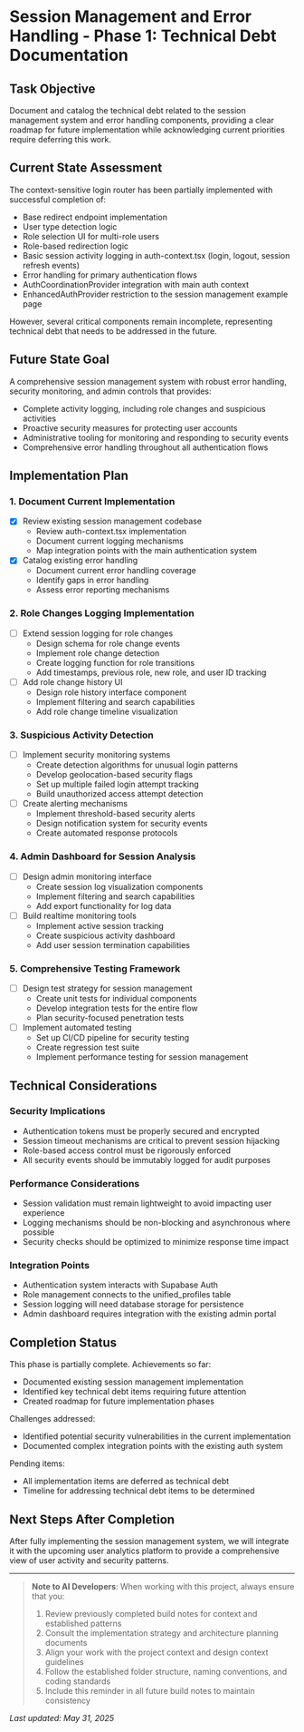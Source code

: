 # Session Management and Error Handling - Phase 1: Technical Debt Documentation

## Task Objective
Document and catalog the technical debt related to the session management system and error handling components, providing a clear roadmap for future implementation while acknowledging current priorities require deferring this work.

## Current State Assessment
The context-sensitive login router has been partially implemented with successful completion of:
- Base redirect endpoint implementation
- User type detection logic
- Role selection UI for multi-role users
- Role-based redirection logic
- Basic session activity logging in auth-context.tsx (login, logout, session refresh events)
- Error handling for primary authentication flows
- AuthCoordinationProvider integration with main auth context
- EnhancedAuthProvider restriction to the session management example page

However, several critical components remain incomplete, representing technical debt that needs to be addressed in the future.

## Future State Goal
A comprehensive session management system with robust error handling, security monitoring, and admin controls that provides:
- Complete activity logging, including role changes and suspicious activities
- Proactive security measures for protecting user accounts
- Administrative tooling for monitoring and responding to security events
- Comprehensive error handling throughout all authentication flows

## Implementation Plan

### 1. Document Current Implementation
- [x] Review existing session management codebase
  - Review auth-context.tsx implementation
  - Document current logging mechanisms
  - Map integration points with the main authentication system
- [x] Catalog existing error handling
  - Document current error handling coverage
  - Identify gaps in error handling
  - Assess error reporting mechanisms

### 2. Role Changes Logging Implementation
- [ ] Extend session logging for role changes
  - Design schema for role change events
  - Implement role change detection
  - Create logging function for role transitions
  - Add timestamps, previous role, new role, and user ID tracking
- [ ] Add role change history UI
  - Design role history interface component
  - Implement filtering and search capabilities
  - Add role change timeline visualization

### 3. Suspicious Activity Detection
- [ ] Implement security monitoring systems
  - Create detection algorithms for unusual login patterns
  - Develop geolocation-based security flags
  - Set up multiple failed login attempt tracking
  - Build unauthorized access attempt detection
- [ ] Create alerting mechanisms
  - Implement threshold-based security alerts
  - Design notification system for security events
  - Create automated response protocols

### 4. Admin Dashboard for Session Analysis
- [ ] Design admin monitoring interface
  - Create session log visualization components
  - Implement filtering and search capabilities
  - Add export functionality for log data
- [ ] Build realtime monitoring tools
  - Implement active session tracking
  - Create suspicious activity dashboard
  - Add user session termination capabilities

### 5. Comprehensive Testing Framework
- [ ] Design test strategy for session management
  - Create unit tests for individual components
  - Develop integration tests for the entire flow
  - Plan security-focused penetration tests
- [ ] Implement automated testing
  - Set up CI/CD pipeline for security testing
  - Create regression test suite
  - Implement performance testing for session management

## Technical Considerations

### Security Implications
- Authentication tokens must be properly secured and encrypted
- Session timeout mechanisms are critical to prevent session hijacking
- Role-based access control must be rigorously enforced
- All security events should be immutably logged for audit purposes

### Performance Considerations
- Session validation must remain lightweight to avoid impacting user experience
- Logging mechanisms should be non-blocking and asynchronous where possible
- Security checks should be optimized to minimize response time impact

### Integration Points
- Authentication system interacts with Supabase Auth
- Role management connects to the unified_profiles table
- Session logging will need database storage for persistence
- Admin dashboard requires integration with the existing admin portal

## Completion Status

This phase is partially complete. Achievements so far:
- Documented existing session management implementation
- Identified key technical debt items requiring future attention
- Created roadmap for future implementation phases

Challenges addressed:
- Identified potential security vulnerabilities in the current implementation
- Documented complex integration points with the existing auth system

Pending items:
- All implementation items are deferred as technical debt
- Timeline for addressing technical debt items to be determined

## Next Steps After Completion
After fully implementing the session management system, we will integrate it with the upcoming user analytics platform to provide a comprehensive view of user activity and security patterns.

---

> **Note to AI Developers**: When working with this project, always ensure that you:
> 1. Review previously completed build notes for context and established patterns
> 2. Consult the implementation strategy and architecture planning documents
> 3. Align your work with the project context and design context guidelines
> 4. Follow the established folder structure, naming conventions, and coding standards
> 5. Include this reminder in all future build notes to maintain consistency

*Last updated: May 31, 2025*
